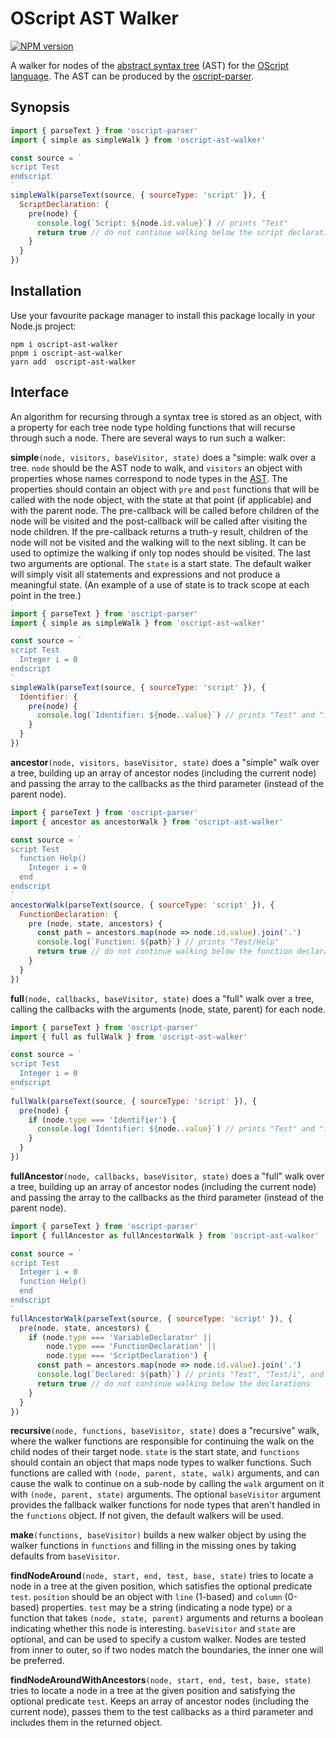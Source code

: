 # OScript AST Walker

[![NPM version](https://badge.fury.io/js/oscript-ast-walker.png)](http://badge.fury.io/js/oscript-ast-walker)

A walker for nodes of the [abstract syntax tree] (AST) for the [OScript language]. The AST can be produced by the [oscript-parser].

## Synopsis

```js
import { parseText } from 'oscript-parser'
import { simple as simpleWalk } from 'oscript-ast-walker'

const source = `
script Test
endscript
`
simpleWalk(parseText(source, { sourceType: 'script' }), {
  ScriptDeclaration: {
    pre(node) {
      console.log(`Script: ${node.id.value}`) // prints "Test"
      return true // do not continue walking below the script declaration
    }
  }
})
```

## Installation

Use your favourite package manager to install this package locally in your Node.js project:

```
npm i oscript-ast-walker
pnpm i oscript-ast-walker
yarn add  oscript-ast-walker
```

## Interface

An algorithm for recursing through a syntax tree is stored as an object, with a property for each tree node type holding functions that will recurse through such a node. There are several ways to run such a walker:

**simple**`(node, visitors, baseVisitor, state)` does a "simple: walk over a tree. `node` should be the AST node to walk, and `visitors` an object with properties whose names correspond to node types in the [AST]. The properties should contain an object with `pre` and `post` functions that will be called with the node object, with the state at that point (if applicable) and with the parent node. The pre-callback will be called before children of the node will be visited and the post-callback will be called after visiting the node children. If the pre-callback returns a truth-y result, children of the node will not be visited and the walking will to the next sibling. It can be used to optimize the walking if only top nodes should be visited. The last two arguments are optional. The `state` is a start state. The default walker will simply visit all statements and expressions and not produce a meaningful state. (An example of a use of state is to track scope at each point in the tree.) 

```js
import { parseText } from 'oscript-parser'
import { simple as simpleWalk } from 'oscript-ast-walker'

const source = `
script Test
  Integer i = 0
endscript
`
simpleWalk(parseText(source, { sourceType: 'script' }), {
  Identifier: {
    pre(node) {
      console.log(`Identifier: ${node..value}`) // prints "Test" and "i"
    }
  }
})
```

**ancestor**`(node, visitors, baseVisitor, state)` does a "simple" walk over a tree, building up an array of ancestor nodes (including the current node) and passing the array to the callbacks as the third parameter (instead of the parent node).

```js
import { parseText } from 'oscript-parser'
import { ancestor as ancestorWalk } from 'oscript-ast-walker'

const source = `
script Test
  function Help()
    Integer i = 0
  end
endscript
`
ancestorWalk(parseText(source, { sourceType: 'script' }), {
  FunctionDeclaration: {
    pre (node, state, ancestors) {
      const path = ancestors.map(node => node.id.value).join('.')
      console.log(`Function: ${path}`) // prints "Test/Help"
      return true // do not continue walking below the function declaration
    }
  }
})
```

**full**`(node, callbacks, baseVisitor, state)` does a "full" walk over a tree, calling the callbacks with the arguments (node, state, parent) for each node.

```js
import { parseText } from 'oscript-parser'
import { full as fullWalk } from 'oscript-ast-walker'

const source = `
script Test
  Integer i = 0
endscript
`
fullWalk(parseText(source, { sourceType: 'script' }), {
  pre(node) {
    if (node.type === 'Identifier') {
      console.log(`Identifier: ${node..value}`) // prints "Test" and "i"
    }
  }
})
```

**fullAncestor**`(node, callbacks, baseVisitor, state)` does a "full" walk over a tree, building up an array of ancestor nodes (including the current node) and passing the array to the callbacks as the third parameter (instead of the parent node).

```js
import { parseText } from 'oscript-parser'
import { fullAncestor as fullAncestorWalk } from 'oscript-ast-walker'

const source = `
script Test
  Integer i = 0
  function Help()
  end
endscript
`
fullAncestorWalk(parseText(source, { sourceType: 'script' }), {
  pre(node, state, ancestors) {
    if (node.type === 'VariableDeclarator' ||
        node.type === 'FunctionDeclaration' ||
        node.type === 'ScriptDeclaration') {
      const path = ancestors.map(node => node.id.value).join('.')
      console.log(`Declared: ${path}`) // prints "Test", "Test/i", and "Test/Help"
      return true // do not continue walking below the declarations
    }
  }
})
```

**recursive**`(node, functions, baseVisitor, state)` does a "recursive" walk, where the walker functions are responsible for continuing the walk on the child nodes of their target node. `state` is the start state, and `functions` should contain an object that maps node types to walker functions. Such functions are called with `(node, parent, state, walk)` arguments, and can cause the walk to continue on a sub-node by calling the `walk` argument on it with `(node, parent, state)` arguments. The optional `baseVisitor` argument provides the fallback walker functions for node types that aren't handled in the `functions` object. If not given, the default walkers will be used.

**make**`(functions, baseVisitor)` builds a new walker object by using the walker functions in `functions` and filling in the missing ones by taking defaults from `baseVisitor`.

**findNodeAround**`(node, start, end, test, base, state)` tries to locate a node in a tree at the given position, which satisfies the optional predicate `test`. `position` should be an object with `line` (1-based) and `column` (0-based) properties. `test` may be a string (indicating a node type) or a function that takes `(node, state, parent)` arguments and returns a boolean indicating whether this node is interesting. `baseVisitor` and `state` are optional, and can be used to specify a custom walker. Nodes are tested from inner to outer, so if two nodes match the boundaries, the inner one will be preferred.

**findNodeAroundWithAncestors**`(node, start, end, test, base, state)` tries to locate a node in a tree at the given position and satisfying the optional predicate `test`. Keeps an array of ancestor nodes (including the current node), passes them to the test callbacks as a third parameter and includes them in the returned object.

[OScript language]: ../../doc/grammar.md#oscript-language-grammar
[abstract syntax tree]: ../../dist/index.d.ts#L115
[AST]: ../../dist/index.d.ts#L115
[oscript-parser]: ../..#readme
